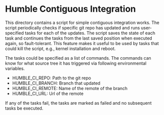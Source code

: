 Humble Contiguous Integration
=============================

This directory contains a script for simple contiguous integration works.  The
script periodically checks if specific git repo has updated and runs
user-specified tasks for each of the updates.  The script saves the state of
each task and continues the tasks from the last saved position when executed
again, so fault-tolerant.  This feature makes it useful to be used by tasks
that could kill the script, e.g., kernel installation and reboot.

The tasks could be specified as a list of commands.  The commands can know for
what source tree it has triggered via following environmental variables.

- HUMBLE_CI_REPO: Path to the git repo
- HUMBLE_CI_BRANCH: Branch that updated
- HUMBLE_CI_REMOTE: Name of the remote of the branch
- HUMBLE_CI_URL: Url of the remote

If any of the tasks fail, the tasks are marked as failed and no subsequent
tasks be executed.
